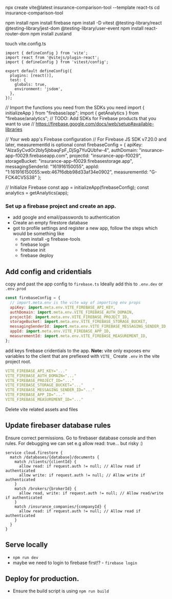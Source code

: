 npx create vite@latest insurance-comparison-tool --template react-ts
cd insurance-comparison-tool

npm install
npm install firebase
npm install -D vitest @testing-library/react @testing-library/jest-dom @testing-library/user-event
npm install react-router-dom
npm install zustand

touch vite.config.ts

```
import { defineConfig } from 'vite';
import react from '@vitejs/plugin-react';
import { defineConfig } from 'vitest/config';

export default defineConfig({
  plugins: [react()],
  test: {
    globals: true,
    environment: 'jsdom',
  },
});
```

// Import the functions you need from the SDKs you need
import { initializeApp } from "firebase/app";
import { getAnalytics } from "firebase/analytics";
// TODO: Add SDKs for Firebase products that you want to use
// https://firebase.google.com/docs/web/setup#available-libraries

// Your web app's Firebase configuration
// For Firebase JS SDK v7.20.0 and later, measurementId is optional
const firebaseConfig = {
apiKey: "AIzaSyCvdOr2bIy5jbbaqFpF_DjSg7YuQUbfw-4",
authDomain: "insurance-app-f0029.firebaseapp.com",
projectId: "insurance-app-f0029",
storageBucket: "insurance-app-f0029.firebasestorage.app",
messagingSenderId: "161916150055",
appId: "1:161916150055:web:467f6dbb98d33af34e0902",
measurementId: "G-FCK4CV5S38"
};

// Initialize Firebase
const app = initializeApp(firebaseConfig);
const analytics = getAnalytics(app);

### Set up a firebase project and create an app.

- add google and email/passwords to authentication
- Create an empty firestore database
- got to profile settings and register a new app, follow the steps which would be something like
  - npm install -g firebase-tools
  - firebase login
  - firebase init
  - firebase deploy

## Add config and cridentials

copy and past the app config to `firebase.ts`
Ideally add this to `.env.dev` or `.env.prod`

```js
const firebaseConfig = {
  // import.meta.env is the vite way of importing env props
  apiKey: import.meta.env.VITE_FIREBASE_API_KEY,
  authDomain: import.meta.env.VITE_FIREBASE_AUTH_DOMAIN,
  projectId: import.meta.env.VITE_FIREBASE_PROJECT_ID,
  storageBucket: import.meta.env.VITE_FIREBASE_STORAGE_BUCKET,
  messagingSenderId: import.meta.env.VITE_FIREBASE_MESSAGING_SENDER_ID,
  appId: import.meta.env.VITE_FIREBASE_APP_ID,
  measurementId: import.meta.env.VITE_FIREBASE_MEASUREMENT_ID,
};
```

add keys firebase cridentials to the app.
**Note:** vite only exposes env variables to the client that are prefiexed with `VITE_`
Create `.env` in the vite project root.

```yml
VITE_FIREBASE_API_KEY="..."
VITE_FIREBASE_AUTH_DOMAIN="..."
VITE_FIREBASE_PROJECT_ID="..."
VITE_FIREBASE_STORAGE_BUCKET="..."
VITE_FIREBASE_MESSAGING_SENDER_ID="..."
VITE_FIREBASE_APP_ID="..."
VITE_FIREBASE_MEASUREMENT_ID="..."
```

Delete vite related assets and files

## Update firebaser database rules

Ensure correct permissions.
Go to firebaser database console and then rules.
For debugging we can set e.g allow read: true... but risky :)

```
service cloud.firestore {
  match /databases/{database}/documents {
    match /clients/{clientId} {
      allow read: if request.auth != null; // Allow read if authenticated
      allow write: if request.auth != null; // Allow write if authenticated
    }
    match /brokers/{brokerId} {
      allow read, write: if request.auth != null; // Allow read/write if authenticated
    }
    match /insurance_companies/{companyId} {
      allow read: if request.auth != null; // Allow read if authenticated
    }
  }
}
```

## Serve locally

- `npm run dev`
- maybe we need to login to firebase first!? - `firebase login`

## Deploy for production.

- Ensure the build script is using `npm run build`
